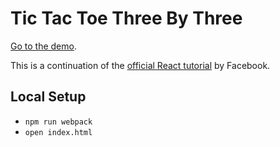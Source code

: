 # Tic Tac Toe Three By Three
[Go to the demo](https://chooie.github.io/tic-tac-toe-three-by-three/).

This is a continuation of the [official React tutorial](https://facebook.github.io/react/tutorial/tutorial.html)
by Facebook.

## Local Setup
- `npm run webpack`
- `open index.html`
